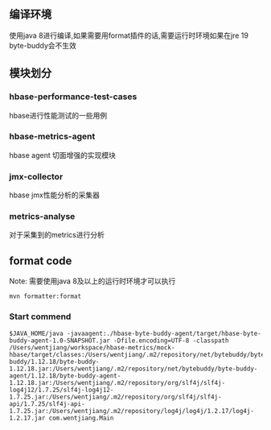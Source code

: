 ## 编译环境
使用java 8进行编译,如果需要用format插件的话,需要运行时环境如果在jre 19 byte-buddy会不生效

## 模块划分

### hbase-performance-test-cases
hbase进行性能测试的一些用例

### hbase-metrics-agent
hbase agent 切面增强的实现模块

### jmx-collector
hbase jmx性能分析的采集器

### metrics-analyse
对于采集到的metrics进行分析

## format code
Note: 需要使用java 8及以上的运行时环境才可以执行
```
mvn formatter:format
```

### Start commend

```
$JAVA_HOME/java -javaagent:./hbase-byte-buddy-agent/target/hbase-byte-buddy-agent-1.0-SNAPSHOT.jar -Dfile.encoding=UTF-8 -classpath /Users/wentjiang/workspace/hbase-metrics/mock-hbase/target/classes:/Users/wentjiang/.m2/repository/net/bytebuddy/byte-buddy/1.12.18/byte-buddy-1.12.18.jar:/Users/wentjiang/.m2/repository/net/bytebuddy/byte-buddy-agent/1.12.18/byte-buddy-agent-1.12.18.jar:/Users/wentjiang/.m2/repository/org/slf4j/slf4j-log4j12/1.7.25/slf4j-log4j12-1.7.25.jar:/Users/wentjiang/.m2/repository/org/slf4j/slf4j-api/1.7.25/slf4j-api-1.7.25.jar:/Users/wentjiang/.m2/repository/log4j/log4j/1.2.17/log4j-1.2.17.jar com.wentjiang.Main
```
